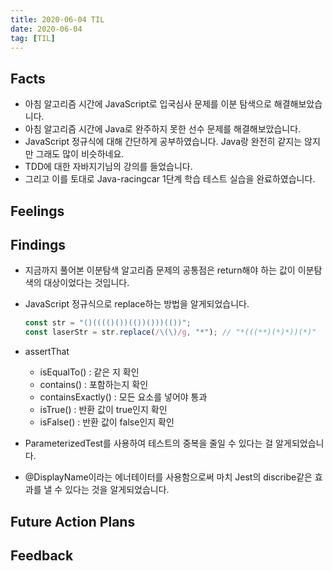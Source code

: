 ```yaml
---
title: 2020-06-04 TIL
date: 2020-06-04
tag: [TIL]
---
```


## Facts

- 아침 알고리즘 시간에 JavaScript로 입국심사 문제를 이분 탐색으로 해결해보았습니다.
- 아침 알고리즘 시간에 Java로 완주하지 못한 선수 문제를 해결해보았습니다.
- JavaScript 정규식에 대해 간단하게 공부하였습니다. Java랑 완전히 같지는 않지만 그래도 많이 비슷하네요.
- TDD에 대한 자바지기님의 강의를 들었습니다.
- 그리고 이를 토대로 Java-racingcar 1단계 학습 테스트 실습을 완료하였습니다.

## Feelings

## Findings

- 지금까지 풀어본 이분탐색 알고리즘 문제의 공통점은 return해야 하는 값이 이분탐색의 대상이었다는 것입니다.
- JavaScript 정규식으로 replace하는 방법을 알게되었습니다.

    ```javascript
    const str = "()(((()())(())()))(())";
    const laserStr = str.replace(/\(\)/g, "*"); // "*(((**)(*)*))(*)"
    ```

- assertThat
  - isEqualTo() : 같은 지 확인
  - contains() : 포함하는지 확인
  - containsExactly() : 모든 요소를 넣어야 통과
  - isTrue() : 반환 값이 true인지 확인
  - isFalse() : 반환 값이 false인지 확인

- ParameterizedTest를 사용하여 테스트의 중복을 줄일 수 있다는 걸 알게되었습니다.
- @DisplayName이라는 에너테이터를 사용함으로써 마치 Jest의 discribe같은 효과를 낼 수 있다는 것을 알게되었습니다.

## Future Action Plans

## Feedback
